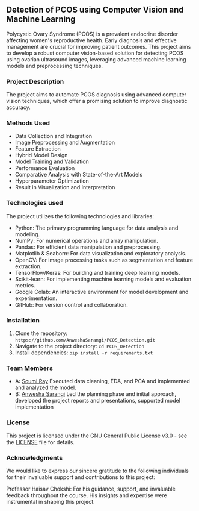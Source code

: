## Detection of PCOS using Computer Vision and Machine Learning
Polycystic Ovary Syndrome (PCOS) is a prevalent endocrine disorder affecting women's reproductive health. Early diagnosis and effective management are crucial for improving patient outcomes. This project aims to develop a robust computer vision-based solution for detecting PCOS using ovarian ultrasound images, leveraging advanced machine learning models and preprocessing techniques.

### Project Description
The project aims to automate PCOS diagnosis using advanced computer vision techniques, which offer a promising solution to improve diagnostic accuracy.

### Methods Used
- Data Collection and Integration
- Image Preprocessing and Augmentation
- Feature Extraction
- Hybrid Model Design
- Model Training and Validation
- Performance Evaluation
- Comparative Analysis with State-of-the-Art Models
- Hyperparameter Optimization
- Result in Visualization and Interpretation

### Technologies used
The project utilizes the following technologies and libraries:
- Python: The primary programming language for data analysis and modeling.
- NumPy: For numerical operations and array manipulation.
- Pandas: For efficient data manipulation and preprocessing.
- Matplotlib & Seaborn: For data visualization and exploratory analysis.
- OpenCV: For image processing tasks such as segmentation and feature extraction.
- TensorFlow/Keras: For building and training deep learning models.
- Scikit-learn: For implementing machine learning models and evaluation metrics.
- Google Colab: An interactive environment for model development and experimentation.
- GitHub: For version control and collaboration.

### Installation 
 1. Clone the repository: `https://github.com/AnweshaSarangi/PCOS_Detection.git`
 2. Navigate to the project directory: `cd PCOS_Detection`
 3. Install dependencies: `pip install -r requirements.txt`

### Team Members
- A: [Soumi Ray](https://github.com/DrSoumiz)
Executed data cleaning, EDA, and PCA and implemented and analyzed the model.
- B: [Anwesha Sarangi](https://github.com/AnweshaSarangi)
Led the planning phase and initial approach, developed the project reports and presentations, supported model implementation

### License
This project is licensed under the GNU General Public License v3.0 - see the [LICENSE](LICENSE) file for details.

### Acknowledgments
We would like to express our sincere gratitude to the following individuals for their invaluable support and contributions to this project:

Professor Haisav Chokshi: For his guidance, support, and invaluable feedback throughout the course. His insights and expertise were instrumental in shaping this project.
